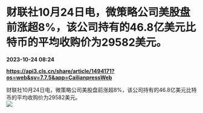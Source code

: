 # 财联社10月24日电，微策略公司美股盘前涨超8%，该公司持有的46.8亿美元比特币的平均收购价为29582美元。

**2023-10-24 08:24**

**https://api3.cls.cn/share/article/1494171?os=web&sv=7.7.5&app=CailianpressWeb**

财联社10月24日电，微策略公司美股盘前涨超8%，该公司持有的46.8亿美元比特币的平均收购价为29582美元。  
![](https://img.cls.cn/images/20231024/61j6Pf41Sb.png)